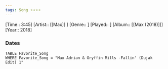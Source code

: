 ```yaml
---
tags: Song ⭐⭐⭐⭐ 
---
```

[Time:: 3:45]
[Artist:: [[Max]] ]
[Genre:: ]
[Played:: ]
[Album:: [[Max (2018)]]]
[Year:: 2018]
### Dates
````dataview
TABLE Favorite_Song
WHERE Favorite_Song = "Max Adrian & Gryffin Mills -Fallin' (Dujak Edit) 1"
````